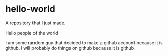 # hello-world
A repository that I just made.

Hello people of the world

I am some random guy that decided to make a github account because it is github.
I will probably do things on github because it is github.
